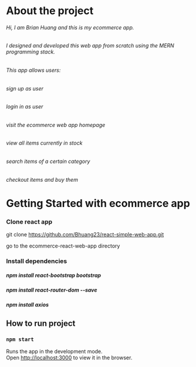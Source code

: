 # About the project

###### Hi, I am Brian Huang and this is my ecommerce app.
###### I designed and developed this web app from scratch using the MERN programming stack. 
###### This app allows users:
###### sign up as user
###### login in as user
###### visit the ecommerce web app homepage
###### view all items currently in stock
###### search items of a certain category
###### checkout items and buy them


# Getting Started with ecommerce app

### Clone react app
git clone https://github.com/Bhuang23/react-simple-web-app.git

go to the ecommerce-react-web-app directory


### Install dependencies
##### npm install react-bootstrap bootstrap
##### npm install react-router-dom --save
##### npm install axios
## How to run project
### `npm start`

Runs the app in the development mode.\
Open [http://localhost:3000](http://localhost:3000) to view it in the browser.

